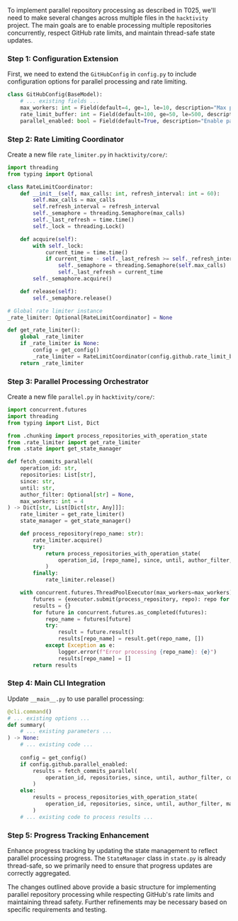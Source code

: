 To implement parallel repository processing as described in T025, we'll need to make several changes across multiple files in the `hacktivity` project. The main goals are to enable processing multiple repositories concurrently, respect GitHub rate limits, and maintain thread-safe state updates.

### Step 1: Configuration Extension

First, we need to extend the `GitHubConfig` in `config.py` to include configuration options for parallel processing and rate limiting.

```python
class GitHubConfig(BaseModel):
    # ... existing fields ...
    max_workers: int = Field(default=4, ge=1, le=10, description="Max parallel workers")
    rate_limit_buffer: int = Field(default=100, ge=50, le=500, description="API calls to reserve as buffer")
    parallel_enabled: bool = Field(default=True, description="Enable parallel processing")
```

### Step 2: Rate Limiting Coordinator

Create a new file `rate_limiter.py` in `hacktivity/core/`:

```python
import threading
from typing import Optional

class RateLimitCoordinator:
    def __init__(self, max_calls: int, refresh_interval: int = 60):
        self.max_calls = max_calls
        self.refresh_interval = refresh_interval
        self._semaphore = threading.Semaphore(max_calls)
        self._last_refresh = time.time()
        self._lock = threading.Lock()

    def acquire(self):
        with self._lock:
            current_time = time.time()
            if current_time - self._last_refresh >= self._refresh_interval:
                self._semaphore = threading.Semaphore(self.max_calls)
                self._last_refresh = current_time
        self._semaphore.acquire()

    def release(self):
        self._semaphore.release()

# Global rate limiter instance
_rate_limiter: Optional[RateLimitCoordinator] = None

def get_rate_limiter():
    global _rate_limiter
    if _rate_limiter is None:
        config = get_config()
        _rate_limiter = RateLimitCoordinator(config.github.rate_limit_buffer)
    return _rate_limiter
```

### Step 3: Parallel Processing Orchestrator

Create a new file `parallel.py` in `hacktivity/core/`:

```python
import concurrent.futures
import threading
from typing import List, Dict

from .chunking import process_repositories_with_operation_state
from .rate_limiter import get_rate_limiter
from .state import get_state_manager

def fetch_commits_parallel(
    operation_id: str,
    repositories: List[str],
    since: str,
    until: str,
    author_filter: Optional[str] = None,
    max_workers: int = 4
) -> Dict[str, List[Dict[str, Any]]]:
    rate_limiter = get_rate_limiter()
    state_manager = get_state_manager()

    def process_repository(repo_name: str):
        rate_limiter.acquire()
        try:
            return process_repositories_with_operation_state(
                operation_id, [repo_name], since, until, author_filter, max_days=7
            )
        finally:
            rate_limiter.release()

    with concurrent.futures.ThreadPoolExecutor(max_workers=max_workers) as executor:
        futures = {executor.submit(process_repository, repo): repo for repo in repositories}
        results = {}
        for future in concurrent.futures.as_completed(futures):
            repo_name = futures[future]
            try:
                result = future.result()
                results[repo_name] = result.get(repo_name, [])
            except Exception as e:
                logger.error(f"Error processing {repo_name}: {e}")
                results[repo_name] = []
        return results
```

### Step 4: Main CLI Integration

Update `__main__.py` to use parallel processing:

```python
@cli.command()
# ... existing options ...
def summary(
    # ... existing parameters ...
) -> None:
    # ... existing code ...
    
    config = get_config()
    if config.github.parallel_enabled:
        results = fetch_commits_parallel(
            operation_id, repositories, since, until, author_filter, config.github.max_workers
        )
    else:
        results = process_repositories_with_operation_state(
            operation_id, repositories, since, until, author_filter, max_days=7
        )
    # ... existing code to process results ...
```

### Step 5: Progress Tracking Enhancement

Enhance progress tracking by updating the state management to reflect parallel processing progress. The `StateManager` class in `state.py` is already thread-safe, so we primarily need to ensure that progress updates are correctly aggregated.

The changes outlined above provide a basic structure for implementing parallel repository processing while respecting GitHub's rate limits and maintaining thread safety. Further refinements may be necessary based on specific requirements and testing.